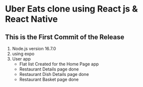 # Uber Eats clone using React js & React Native
## This is the First Commit of the Release
1. Node.js version 16.7.0
2. using expo 
3. User app 
    - Flat list Created for the Home Page app 
    - Restaurant Details page done
    - Restaurant Dish Details page done
    - Restaurant Basket page done
